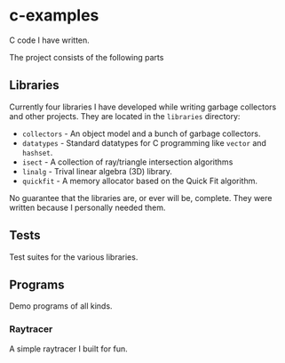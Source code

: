 # c-examples
C code I have written.

The project consists of the following parts

## Libraries

Currently four libraries I have developed while writing garbage
collectors and other projects. They are located in the `libraries`
directory:

 * `collectors` - An object model and a bunch of garbage collectors.
 * `datatypes` - Standard datatypes for C programming like `vector`
   and `hashset`.
 * `isect` - A collection of ray/triangle intersection algorithms
 * `linalg` - Trival linear algebra (3D) library.
 * `quickfit` - A memory allocator based on the Quick Fit algorithm.

No guarantee that the libraries are, or ever will be, complete. They
were written because I personally needed them.

## Tests

Test suites for the various libraries.

## Programs

Demo programs of all kinds.

### Raytracer

A simple raytracer I built for fun.
